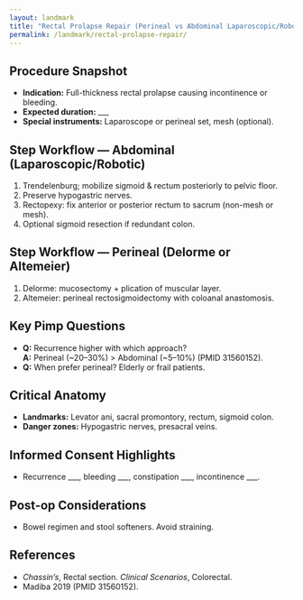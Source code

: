 ```yaml
---
layout: landmark
title: "Rectal Prolapse Repair (Perineal vs Abdominal Laparoscopic/Robotic)"
permalink: /landmark/rectal-prolapse-repair/
---
```


## Procedure Snapshot
- **Indication:** Full-thickness rectal prolapse causing incontinence or bleeding.  
- **Expected duration:** ___  
- **Special instruments:** Laparoscope or perineal set, mesh (optional).

## Step Workflow — Abdominal (Laparoscopic/Robotic)
1. Trendelenburg; mobilize sigmoid & rectum posteriorly to pelvic floor.  
2. Preserve hypogastric nerves.  
3. Rectopexy: fix anterior or posterior rectum to sacrum (non-mesh or mesh).  
4. Optional sigmoid resection if redundant colon.  

## Step Workflow — Perineal (Delorme or Altemeier)
1. Delorme: mucosectomy + plication of muscular layer.  
2. Altemeier: perineal rectosigmoidectomy with coloanal anastomosis.  

## Key Pimp Questions
- **Q:** Recurrence higher with which approach?   
  **A:** Perineal (~20–30%) > Abdominal (~5–10%) (PMID 31560152).  
- **Q:** When prefer perineal?  Elderly or frail patients.  

## Critical Anatomy
- **Landmarks:** Levator ani, sacral promontory, rectum, sigmoid colon.  
- **Danger zones:** Hypogastric nerves, presacral veins.

## Informed Consent Highlights
- Recurrence ___, bleeding ___, constipation ___, incontinence ___.

## Post-op Considerations
- Bowel regimen and stool softeners. Avoid straining.

## References
- *Chassin’s*, Rectal section. *Clinical Scenarios*, Colorectal.  
- Madiba 2019 (PMID 31560152).
